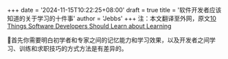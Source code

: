 +++
date = '2024-11-15T10:22:25+08:00'
draft = true
title = '软件开发者应该知道的关于学习的十件事'
author = 'Jebbs'
+++
注：本文翻译至外网，原文[10 Things Software Developers Should Learn about Learning](https://cacm.acm.org/research/10-things-software-developers-should-learn-about-learning/)

:thinking:首先你需要明白初学者和专家之间的记忆能力和学习效果，以及开发者之间学习、训练和求职技巧的方式方法是有差异的。
